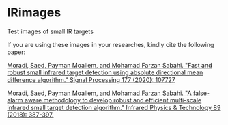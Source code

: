 # IRimages
Test images of small IR targets


If you are using these images in your researches, kindly cite the following paper:

[Moradi, Saed, Payman Moallem, and Mohamad Farzan Sabahi. "Fast and robust small infrared target detection using absolute directional mean difference algorithm." Signal Processing 177 (2020): 107727](https://www.sciencedirect.com/science/article/abs/pii/S016516842030270X)

[Moradi, Saed, Payman Moallem, and Mohamad Farzan Sabahi. "A false-alarm aware methodology to develop robust and efficient multi-scale infrared small target detection algorithm." Infrared Physics & Technology 89 (2018): 387-397.](https://www.sciencedirect.com/science/article/abs/pii/S1350449517302013)


